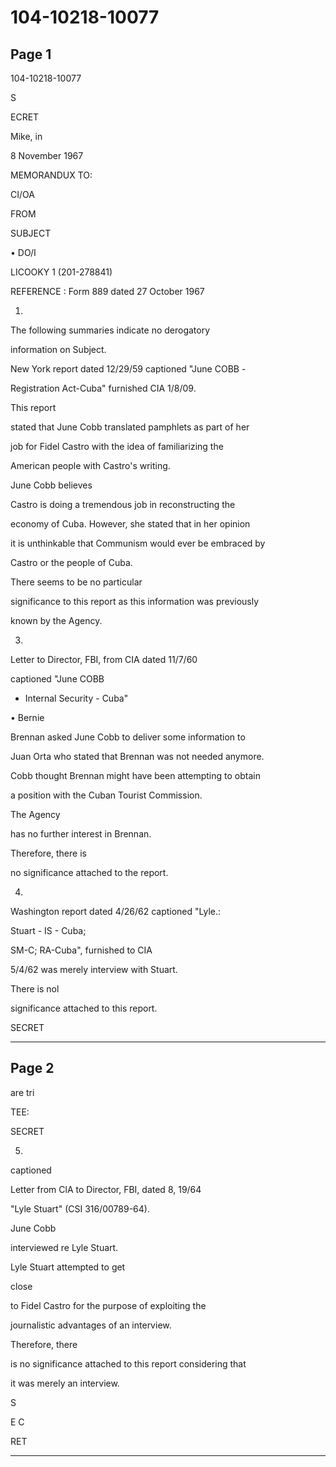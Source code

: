 # 104-10218-10077

## Page 1

104-10218-10077

S

ECRET

Mike, in

8 November 1967

MEMORANDUX TO:

CI/OA

FROM

SUBJECT

• DO/I

LICOOKY 1 (201-278841)

REFERENCE : Form 889 dated 27 October 1967

1.

The following summaries indicate no derogatory

information on Subject.

New York report dated 12/29/59 captioned "June COBB -

Registration Act-Cuba" furnished CIA 1/8/09.

This report

stated that June Cobb translated pamphlets as part of her

job for Fidel Castro with the idea of familiarizing the

American people with Castro's writing.

June Cobb believes

Castro is doing a tremendous job in reconstructing the

economy of Cuba. However, she stated that in her opinion

it is unthinkable that Communism would ever be embraced by

Castro or the people of Cuba.

There seems to be no particular

significance to this report as this information was previously

known by the Agency.

3.

Letter to Director, FBI, from CIA dated 11/7/60

captioned "June COBB

- Internal Security - Cuba"

• Bernie

Brennan asked June Cobb to deliver some information to

Juan Orta who stated that Brennan was not needed anymore.

Cobb thought Brennan might have been attempting to obtain

a position with the Cuban Tourist Commission.

The Agency

has no further interest in Brennan.

Therefore, there is

no significance attached to the report.

4.

Washington report dated 4/26/62 captioned "Lyle.:

Stuart - IS - Cuba;

SM-C; RA-Cuba", furnished to CIA

5/4/62 was merely interview with Stuart.

There is nol

significance attached to this report.

SECRET

---

## Page 2

are tri

TEE:

SECRET

5.

captioned

Letter from ClA to Director, FBI, dated 8, 19/64

"Lyle Stuart" (CSI 316/00789-64).

June Cobb

interviewed re Lyle Stuart.

Lyle Stuart attempted to get

close

to Fidel Castro for the purpose of exploiting the

journalistic advantages of an interview.

Therefore, there

is no significance attached to this report considering that

it was merely an interview.

S

E C

RET

---

